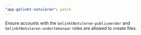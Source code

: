 ```yaml
---
"app-gelinkt-notuleren": patch
---
```


Ensure accounts with the `GelinktNotuleren-publiceerder` and `GelinktNotuleren-ondertekenaar` roles are allowed to create files.
